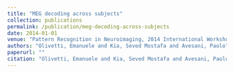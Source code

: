 ```yaml
---
title: "MEG decoding across subjects"
collection: publications
permalink: /publication/meg-decoding-across-subjects
date: 2014-01-01
venue: "Pattern Recognition in Neuroimaging, 2014 International Workshop on"
authors: "Olivetti, Emanuele and Kia, Seved Mostafa and Avesani, Paolo"
paperurl: ""
citation: "Olivetti, Emanuele and Kia, Seved Mostafa and Avesani, Paolo (2014). MEG decoding across subjects. Pattern Recognition in Neuroimaging, 2014 International Workshop on."
---
```

